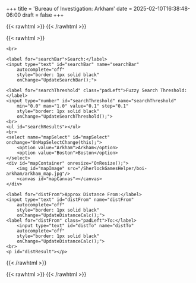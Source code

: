 +++
title = 'Bureau of Investigation: Arkham'
date = 2025-02-10T16:38:48-06:00
draft = false
+++

{{< rawhtml >}}
    <link href="/SherlockGamesHelper/boi-arkham/sherlock.css" rel="stylesheet" />
    <script src="https://cdn.jsdelivr.net/npm/fuse.js@7.0.0"></script>
    <script src="/SherlockGamesHelper/jquery-3.7.1.min.js" type="text/javascript"></script>
    <!--
    <script src="/SherlockGamesHelper/jquery.csv.min.js"></script>
    -->
{{< /rawhtml >}}

{{< rawhtml >}}
    
    <br>
     
    <label for="searchBar">Search:</label>
    <input type="text" id="searchBar" name="searchBar"
        autocomplete="off"
        style="border: 1px solid black"
        onChange="UpdateSearchBar();">
        
    <label for="searchThreshold" class="padLeft">Fuzzy Search Threshold:</label>
    <input type="number" id="searchThreshold" name="searchThreshold"
        min="0.0" max="1.0" value="0.1" step="0.1"
        style="border: 1px solid black"
        onChange="UpdateSearchThreshold();">
    <br>
    <ul id="searchResults"></ul>
    <br>
    <select name="mapSelect" id="mapSelect" onchange="OnMapSelectChange(this);">
        <option value="Arkham">Arkham</option>
        <option value="Boston">Boston</option>
    </select>
    <div id="mapContainer" onresize="OnResize();">
        <img id="mapImage" src="/SherlockGamesHelper/boi-arkham/arkham_map.jpg"/>
        <canvas id="mapCanvas"></canvas>
    </div>
    
    <label for="distFrom">Approx Distance From:</label>
    <input type="text" id="distFrom" name="distFrom"
        autocomplete="off"
        style="border: 1px solid black"
        onChange="UpdateDistanceCalc();">
    <label for="distFrom" class="padLeft">To:</label>
        <input type="text" id="distTo" name="distTo"
        autocomplete="off"
        style="border: 1px solid black"
        onChange="UpdateDistanceCalc();">
    <br>
    <p id="distResult"></p>
{{< /rawhtml >}}



{{< rawhtml >}}
    <script src="/SherlockGamesHelper/boi-arkham/arkham_markers.js"></script>
    <script src="/SherlockGamesHelper/boi-arkham/arkham_streets.js"></script>
    <script src="/SherlockGamesHelper/boi-arkham/searchables.js"></script>
    <script src="/SherlockGamesHelper/boi-arkham/boston_markers.js"></script>
    <script src="/SherlockGamesHelper/boi-arkham/boston_streets.js"></script>
    <script src="/SherlockGamesHelper/boi-arkham/sherlock.js"></script>
{{< /rawhtml >}}